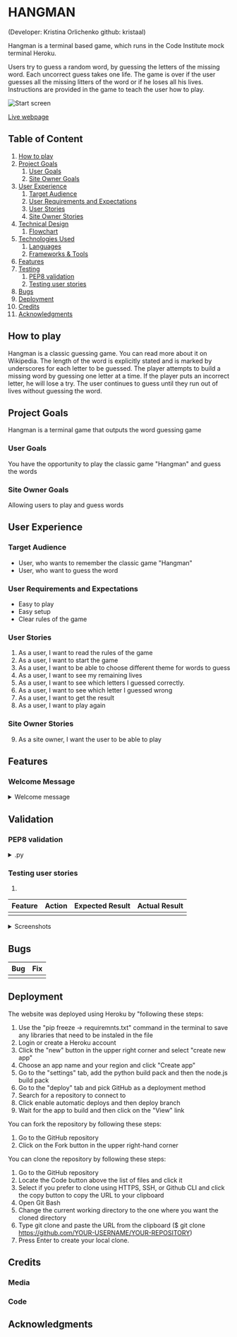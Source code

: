 # HANGMAN
(Developer: Kristina Orlichenko github: kristaal)

Hangman is a terminal based game, which runs in the Code Institute mock terminal Heroku.

Users try to guess a random word, by guessing the letters of the missing word. Each uncorrect guess takes one life. The game is over if the user guesses all the missing litters of the word or if he loses all his lives. Instructions are provided in the game to teach the user how to play.

![Start screen]()

[Live webpage]()

## Table of Content

1. [How to play](#How-to-play)
2. [Project Goals](#projects-goals)
    1. [User Goals](#user-goals)
    2. [Site Owner Goals](#site-owner-goals)
3. [User Experience](#user-experience)
    1. [Target Audience](#target-audience)
    2. [User Requirements and Expectations](#user-requirements-and-expectations)
    3. [User Stories](#user-stories)
    4. [Site Owner Stories](#site-owner-stories)
4. [Technical Design](#technical-design)
    1. [Flowchart](#flowchart)
5. [Technologies Used](#technologies-used)
    1. [Languages](#languages)
    2. [Frameworks & Tools](#frameworks-&-tools)
6. [Features](#features)
7. [Testing](#validation)
    1. [PEP8 validation](#pep8-validation)
    2. [Testing user stories](#testing-user-stories)
8. [Bugs](#Bugs)
9. [Deployment](#deployment)
10. [Credits](#credits)
11. [Acknowledgments](#acknowledgments)

## How to play

Hangman is a classic guessing game. You can read more about it on Wikipedia.
The length of the word is explicitly stated and is marked by underscores for each letter to be guessed.
The player attempts to build a missing word by guessing one letter at a time.
If the player puts an incorrect letter, he will lose a try. The user continues to guess until they run out of lives without guessing the word.

## Project Goals 
Hangman is a terminal game that outputs the word guessing game

### User Goals
You have the opportunity to play the classic game "Hangman" and guess the words

### Site Owner Goals
Allowing users to play and guess words

## User Experience

### Target Audience
- User, who wants to remember the classic game "Hangman"
- User, who want to guess the word

### User Requirements and Expectations
- Easy to play
- Easy setup
- Clear rules of the game

### User Stories
1. As a user, I want to read the rules of the game
2. As a user, I want to start the game
3. As a user, I want to be able to choose different theme for words to guess
4. As a user, I want to see my remaining lives
5. As a user, I want to see which letters I guessed correctly. 
6. As a user, I want to see which letter 
 I guessed wrong
7. As a user, I want to get the result
8. As a user, I want to play again
### Site Owner Stories
9. As a site owner, I want the user to be able to play

## Features

### Welcome Message

<details><summary>Welcome message</summary>
<img src="">
</details>

## Validation

### PEP8 validation

<details><summary>.py</summary>
<img src="">
</details>

### Testing user stories
1. 

| Feature | Action | Expected Result | Actual Result |
|-------------|------------|---------------------|-------------------|
| | | |

<details><summary>Screenshots</summary>
<img src="">
</details>

## Bugs

| Bug | Fix |
| ----------- | ----------- |
| | |

## Deployment
The website was deployed using Heroku by "following these steps:
1. Use the "pip freeze -> requiremnts.txt" command in the terminal to save any libraries that need to be instaled in the file
2. Login or create a Heroku account
3. Click the "new" button in the upper right corner and select "create new app"
4. Choose an app name and your region and click "Create app"
5. Go to the "settings" tab, add the python build pack and then the node.js build pack
6. Go to the "deploy" tab and pick GitHub as a deployment method
7. Search for a repository to connect to
8. Click enable automatic deploys and then deploy branch
9. Wait for the app to build and then click on the "View" link

You can fork the repository by following these steps:
1. Go to the GitHub repository
2. Click on the Fork button in the upper right-hand corner

You can clone the repository by following these steps:
1. Go to the GitHub repository 
2. Locate the Code button above the list of files and click it 
3. Select if you prefer to clone using HTTPS, SSH, or Github CLI and click the copy button to copy the URL to your clipboard
4. Open Git Bash
5. Change the current working directory to the one where you want the cloned directory
6. Type git clone and paste the URL from the clipboard ($ git clone https://github.com/YOUR-USERNAME/YOUR-REPOSITORY)
7. Press Enter to create your local clone.

## Credits

### Media

### Code

## Acknowledgments


